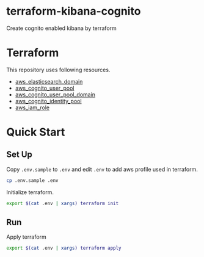 # terraform-kibana-cognito
Create cognito enabled kibana by terraform

# Terraform
This repository uses following resources.

- [aws_elasticsearch_domain](https://www.terraform.io/docs/providers/aws/r/elasticsearch_domain.html)
- [aws_cognito_user_pool](https://www.terraform.io/docs/providers/aws/r/cognito_user_pool.html)
- [aws_cognito_user_pool_domain](https://www.terraform.io/docs/providers/aws/r/cognito_user_pool_domain.html)
- [aws_cognito_identity_pool](https://www.terraform.io/docs/providers/aws/r/cognito_identity_pool.html)
- [aws_iam_role](https://www.terraform.io/docs/providers/aws/r/iam_role.html)

# Quick Start

## Set Up
Copy `.env.sample` to `.env` and edit `.env` to add aws profile used in terraform.

```bash
cp .env.sample .env
```

Initialize terraform.

```bash
export $(cat .env | xargs) terraform init
```

## Run

Apply terraform

```bash
export $(cat .env | xargs) terraform apply
```
